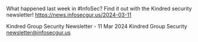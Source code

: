What happened last week in #InfoSec? Find it out with the Kindred security newsletter!
https://news.infosecgur.us/2024-03-11

Kindred Group Security Newsletter - 11 Mar 2024
Kindred Group Security
newsletter@infosecgur.us
 
